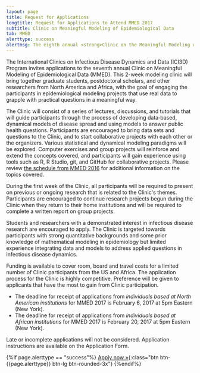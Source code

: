 ```yaml
---
layout: page
title: Request for Applications
longtitle: Request for Applications to Attend MMED 2017
subtitle: Clinic on Meaningful Modeling of Epidemiological Data
tab: MMED
alerttype: success
alertmsg: The eighth annual <strong>Clinic on the Meaningful Modeling of Epidemiological Data (MMED)</strong> will be held May 29 - June 9, 2017 at the African Institute for Mathematical Science in Muizenberg, South Africa.
---
```

The International Clinics on Infectious Disease Dynamics and Data (ICI3D) Program invites applications to the seventh annual Clinic on Meaningful Modeling of Epidemiological Data (MMED). This 2-week modeling clinic will bring together graduate students, postdoctoral scholars, and other researchers from North America and Africa, with the goal of engaging the participants in epidemiological modeling projects that use real data to grapple with practical questions in a meaningful way.

The Clinic will consist of a series of lectures, discussions, and tutorials that will guide participants through the process of developing data‐based, dynamical models of disease spread and using models to answer public health questions. Participants are encouraged to bring data sets and questions to the Clinic, and to start collaborative projects with each other or the organizers. Various statistical and dynamical modeling paradigms will be explored. Computer exercises and group projects will reinforce and extend the concepts covered, and participants will gain experience using tools such as R, R Studio, git, and GitHub for collaborative projects. Please review [the schedule from MMED 2016](http://www.ici3d.org/MMED2016/schedule) for additional information on the topics covered.

During the first week of the Clinic, all participants will be required to present on previous or ongoing research that is related to the Clinic's themes. Participants are encouraged to continue research projects begun during the Clinic when they return to their home institutions and will be required to complete a written report on group projects.

Students and researchers with a demonstrated interest in infectious disease research are encouraged to apply. The Clinic is targeted towards participants with strong quantitative backgrounds and some prior knowledge of mathematical modeling in epidemiology but limited experience integrating data and models to address applied questions in infectious disease dynamics.

Funding is available to cover room, board and travel costs for a limited number of Clinic participants from the US and Africa. The application process for the Clinic is highly competitive. Preference will be given to applicants that have the most to gain from Clinic participation.

- The deadline for receipt of applications from _individuals based at North American institutions_ for MMED 2017 is February 6, 2017 at 5pm Eastern (New York).
- The deadline for receipt of applications from _individuals based at African institutions_ for MMED 2017 is February 20, 2017 at 5pm Eastern (New York).

Late or incomplete applications will not be considered. Application instructions are available on the Application Form.

{%if page.alerttype == "success"%}
[Apply now »](https://ugeorgia.qualtrics.com/jfe/form/SV_a4UTDjfJUS69q17 "Application Form"){:class="btn btn-{{page.alerttype}} btn-lg btn-rounded-3x"}
{%endif%}
